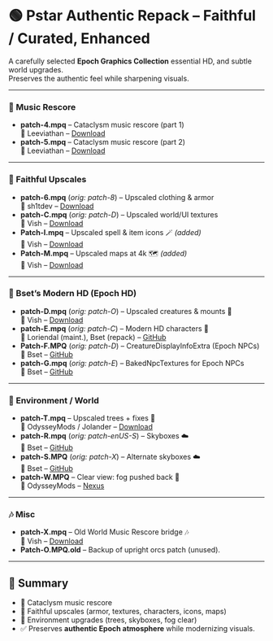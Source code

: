 # 🟢 Pstar Authentic Repack – Faithful / Curated, Enhanced

A carefully selected **Epoch Graphics Collection** essential HD, and subtle world upgrades.  
Preserves the authentic feel while sharpening visuals.

---

### 🎵 Music Rescore
- **patch-4.mpq** – Cataclysm music rescore (part 1)  
  👤 Leeviathan – [Download](https://www.mediafire.com/file/kw0059s4vfxxhwy/Old_World_Music_Rescore_Patch.zip)  
- **patch-5.mpq** – Cataclysm music rescore (part 2)  
  👤 Leeviathan – [Download](https://www.mediafire.com/file/kw0059s4vfxxhwy/Old_World_Music_Rescore_Patch.zip)  

---

### 👕 Faithful Upscales
- **patch-6.mpq** (*orig: patch-8*) – Upscaled clothing & armor  
  👤 sh1tdev – [Download](https://www.wowmodding.net/files/file/199-vanilla-tbc-and-wotlk-clothing-textures-upscaled-for-335/)  
- **patch-C.mpq** (*orig: patch-D*) – Upscaled world/UI textures  
  👤 Vish – [Download](https://www.nexusmods.com/worldofwarcraft/mods/884)  
- **Patch-I.mpq** – Upscaled spell & item icons 🪄 *(added)*  
  👤 Vish – [Download](https://www.nexusmods.com/worldofwarcraft/mods/884)  
- **Patch-M.mpq** – Upscaled maps at 4k 🗺️ *(added)*  
  👤 Vish – [Download](https://www.nexusmods.com/worldofwarcraft/mods/884)  

---

### 🧟 Bset’s Modern HD (Epoch HD)
- **patch-D.mpq** (*orig: patch-O*) – Upscaled creatures & mounts 🐺  
  👤 Vish – [Download](https://www.nexusmods.com/worldofwarcraft/mods/884)  
- **patch-E.mpq** (*orig: patch-C*) – Modern HD characters 👤  
  👤 Loriendal (maint.), Bset (repack) – [GitHub](https://github.com/TVBrowntown/epochHD)  
- **Patch-F.MPQ** (*orig: patch-D*) – CreatureDisplayInfoExtra (Epoch NPCs)  
  👤 Bset – [GitHub](https://github.com/TVBrowntown/epochHD)  
- **patch-G.mpq** (*orig: patch-E*) – BakedNpcTextures for Epoch NPCs  
  👤 Bset – [GitHub](https://github.com/TVBrowntown/epochHD)  

---

### 🌲 Environment / World
- **patch-T.mpq** – Upscaled trees + fixes 🌲  
  👤 OdysseyMods / Jolander – [Download](https://www.nexusmods.com/worldofwarcraft/mods/881)  
- **patch-R.mpq** (*orig: patch-enUS-S*) – Skyboxes ☁️  
  👤 Bset – [GitHub](https://github.com/TVBrowntown/epochHD)  
- **patch-S.MPQ** (*orig: patch-X*) – Alternate skyboxes ☁️  
  👤 Bset – [GitHub](https://github.com/TVBrowntown/epochHD)  
- **patch-W.MPQ** – Clear view: fog pushed back 🌄  
  👤 OdysseyMods – [Nexus](https://www.nexusmods.com/worldofwarcraft/mods/881)  

---

### 🎶 Misc
- **patch-X.mpq** – Old World Music Rescore bridge 🎶  
  👤 Vish – [Download](https://www.nexusmods.com/worldofwarcraft/mods/884)  
- **Patch-O.MPQ.old** – Backup of upright orcs patch (unused).  

---

## 📌 Summary
- 🎵 Cataclysm music rescore  
- 👕 Faithful upscales (armor, textures, characters, icons, maps)  
- 🌲 Environment upgrades (trees, skyboxes, fog clear)  
- ✅ Preserves **authentic Epoch atmosphere** while modernizing visuals.  
